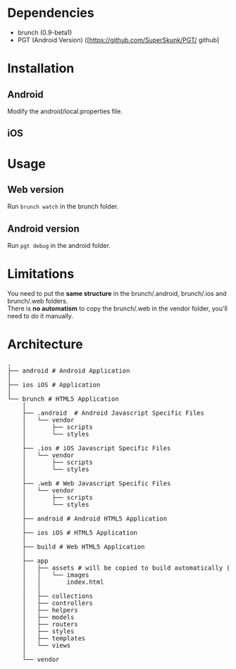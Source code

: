 # Dependencies #

* brunch (0.9-beta1)
* PGT (Android Version) ([https://github.com/SuperSkunk/PGT/ github]

# Installation #

## Android ##
Modify the android/local.properties file.

## iOS ##

# Usage #

## Web version ##
Run <code>brunch watch</code> in the brunch folder.<br>

## Android version ##
Run <code>pgt debug</code> in the android folder.<br>

# Limitations #

You need to put the <strong>same structure</strong> in the brunch/.android, brunch/.ios and brunch/.web folders.<br>
There is <strong>no automatism</strong> to copy the brunch/.web in the vendor folder, you'll need to do it manually.

# Architecture #

<pre>
.
├── android # Android Application
│
├── ios iOS # Application
│
└── brunch # HTML5 Application
    │
    ├── .android  # Android Javascript Specific Files
    │   └── vendor
    │       ├── scripts
    │       └── styles
    │
    ├── .ios # iOS Javascript Specific Files
    │   └── vendor
    │       ├── scripts
    │       └── styles
    │
    ├── .web # Web Javascript Specific Files
    │   └── vendor
    │       ├── scripts
    │       └── styles
    │
    ├── android # Android HTML5 Application
    │
    ├── ios iOS # HTML5 Application
    │
    ├── build # Web HTML5 Application
    │
    ├── app
    │   ├── assets # will be copied to build automatically (see brunch AssetsPlugin)
    │   │   └── images
    │   │       index.html
    │   │
    │   ├── collections
    │   ├── controllers
    │   ├── helpers
    │   ├── models
    │   ├── routers
    │   ├── styles
    │   ├── templates
    │   └── views
    │
    └── vendor
</pre>